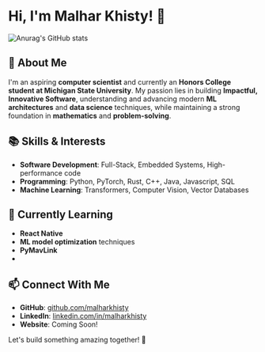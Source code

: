 # Hi, I'm Malhar Khisty! 👋
![Anurag's GitHub stats](https://github-readme-stats.vercel.app/api?username=mkhisty&show_icons=true&theme=radical)

## 🚀 About Me
I'm an aspiring **computer scientist** and currently an **Honors College student at Michigan State University**. My passion lies in building **Impactful, Innovative Software**, understanding and advancing modern **ML architectures** and **data science** techniques, while maintaining a strong foundation in **mathematics** and **problem-solving**.

## 📚 Skills & Interests
- **Software Development**: Full-Stack, Embedded Systems, High-performance code 
- **Programming**: Python, PyTorch, Rust, C++, Java, Javascript, SQL
- **Machine Learning**:  Transformers, Computer Vision, Vector Databases

## 🌱 Currently Learning
- **React Native**
- **ML model optimization** techniques
- **PyMavLink**
- 
## 📫 Connect With Me
- **GitHub**: [github.com/malharkhisty](https://github.com/malharkhisty)
- **LinkedIn**: [linkedin.com/in/malharkhisty](https://www.linkedin.com/in/malhar-k-181552266/)
- **Website**: Coming Soon!

Let's build something amazing together! 🚀


